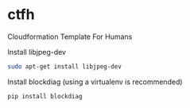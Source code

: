 # ctfh
Cloudformation Template For Humans

Install libjpeg-dev
```bash
sudo apt-get install libjpeg-dev
```

Install blockdiag (using a virtualenv is recommended)
```bash
pip install blockdiag
```
